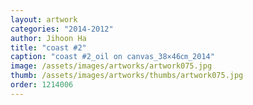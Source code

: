 ```yaml
---
layout: artwork
categories: "2014-2012"
author: Jihoon Ha
title: "coast #2"
caption: "coast #2_oil on canvas_38×46㎝_2014"
image: /assets/images/artworks/artwork075.jpg
thumb: /assets/images/artworks/thumbs/artwork075.jpg
order: 1214006
---
```

